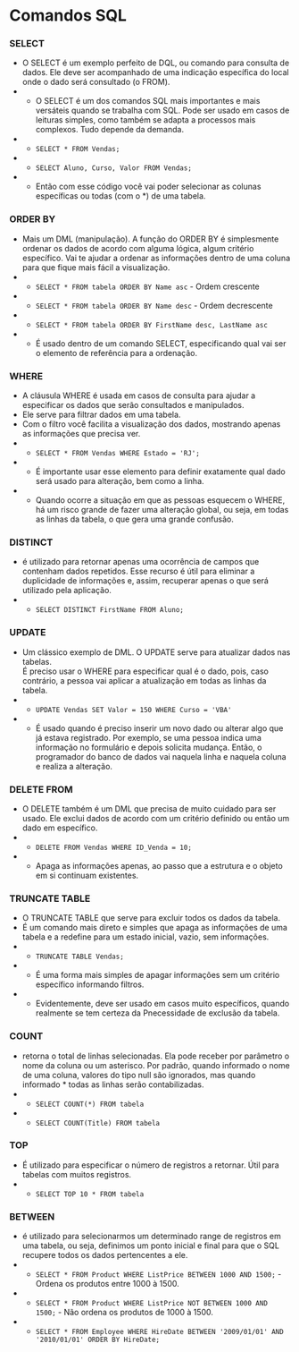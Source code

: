 # Comandos SQL

### SELECT
* O SELECT é um exemplo perfeito de DQL, ou comando para consulta de dados. Ele deve ser acompanhado de uma
indicação específica do local onde o dado será consultado (o FROM). 
* * O SELECT é um dos comandos SQL mais importantes e mais versáteis quando se trabalha com SQL. Pode ser
usado em casos de leituras simples, como também se adapta a processos mais complexos. Tudo depende da demanda.
* * `SELECT * FROM Vendas;`
* * `SELECT Aluno, Curso, Valor FROM Vendas;`
* * Então com esse código você vai poder selecionar as colunas específicas ou todas (com o *) de uma tabela.

### ORDER BY
* Mais um DML (manipulação). A função do ORDER BY é simplesmente ordenar os dados de acordo com alguma
lógica, algum critério específico. Vai te ajudar a ordenar as informações dentro de uma coluna para que
fique mais fácil a visualização.
* * `SELECT * FROM tabela ORDER BY Name asc` - Ordem crescente
* * `SELECT * FROM tabela ORDER BY Name desc` - Ordem decrescente
* * `SELECT * FROM tabela ORDER BY FirstName desc, LastName asc`
* * É usado dentro de um comando SELECT, especificando qual vai ser o elemento de referência para a ordenação.

### WHERE
* A cláusula WHERE é usada em casos de consulta para ajudar a especificar os dados que serão consultados
e manipulados.
* Ele serve para filtrar dados em uma tabela.
* Com o filtro você facilita a visualização dos dados, mostrando apenas as informações que precisa ver.
* * `SELECT * FROM Vendas WHERE Estado = 'RJ';`
* * É importante usar esse elemento para definir exatamente qual dado será usado para alteração, bem
como a linha.
* * Quando ocorre a situação em que as pessoas esquecem o WHERE, há um risco grande de fazer uma
alteração global, ou seja, em todas as linhas da tabela, o que gera uma grande confusão.

### DISTINCT
* é utilizado para retornar apenas uma ocorrência de campos que contenham dados repetidos.
Esse recurso é útil para eliminar a duplicidade de informações e, assim, recuperar apenas o 
que será utilizado pela aplicação.
* * `SELECT DISTINCT FirstName FROM Aluno;`

### UPDATE
* Um clássico exemplo de DML. O UPDATE serve para atualizar dados nas tabelas.<BR>
  É preciso usar o WHERE para especificar qual é o dado, pois, caso contrário, a pessoa vai aplicar a atualização
em todas as linhas da tabela.
* * `UPDATE Vendas SET Valor = 150 WHERE Curso = 'VBA'`
* * É usado quando é preciso inserir um novo dado ou alterar algo que já estava registrado.
Por exemplo, se uma pessoa indica uma informação no formulário e depois solicita mudança. 
Então, o programador do banco de dados vai naquela linha e naquela coluna e realiza a alteração. 

### DELETE FROM
* O DELETE também é um DML que precisa de muito cuidado para ser usado. Ele exclui dados de acordo 
com um critério definido ou então um dado em específico.
* * `DELETE FROM Vendas WHERE ID_Venda = 10;`
* * Apaga as informações apenas, ao passo que a estrutura e o objeto em si continuam existentes.

### TRUNCATE TABLE
* O TRUNCATE TABLE que serve para excluir todos os dados da tabela.
* É um comando mais direto e simples que apaga as informações de uma tabela e a redefine para um 
estado inicial, vazio, sem informações.
* * `TRUNCATE TABLE Vendas;`
* * É uma forma mais simples de apagar informações sem um critério específico informando filtros.
* * Evidentemente, deve ser usado em casos muito específicos, quando realmente se tem certeza da 
Pnecessidade de exclusão da tabela.

### COUNT
* retorna o total de linhas selecionadas. Ela pode receber por parâmetro o nome da coluna ou um
asterisco. Por padrão, quando informado o nome de uma coluna, valores do tipo null são ignorados,
mas quando informado * todas as linhas serão contabilizadas.
* * `SELECT COUNT(*) FROM tabela`
*  * `SELECT COUNT(Title) FROM tabela`

### TOP
* É utilizado para especificar o número de registros a retornar. Útil para tabelas com muitos registros.
* * `SELECT TOP 10 * FROM tabela`

### BETWEEN
*  é utilizado para selecionarmos um determinado range de registros em uma tabela, ou seja, definimos um ponto inicial e final para que o SQL recupere todos os dados pertencentes a ele.
* * `SELECT * FROM Product WHERE ListPrice BETWEEN 1000 AND 1500;` - Ordena os produtos entre 1000 à 1500.
* * `SELECT * FROM Product WHERE ListPrice NOT BETWEEN 1000 AND 1500;` - Não ordena os produtos de 1000 à 1500.
* * `SELECT * FROM Employee WHERE HireDate BETWEEN '2009/01/01' AND '2010/01/01' ORDER BY HireDate;`
